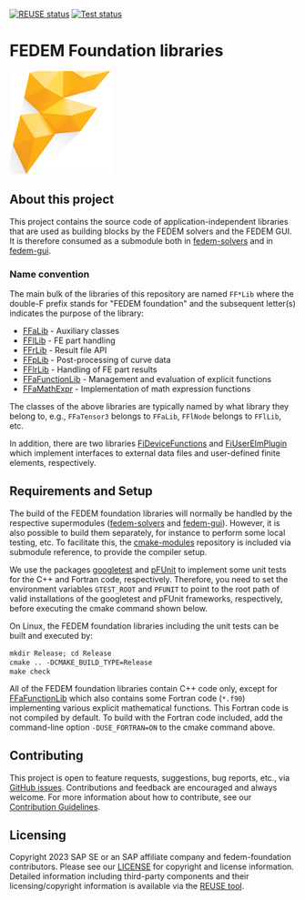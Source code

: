 <!---
  SPDX-FileCopyrightText: 2023 SAP SE

  SPDX-License-Identifier: Apache-2.0

  This file is part of FEDEM - https://openfedem.org
--->

[![REUSE status](https://api.reuse.software/badge/github.com/openfedem/fedem-foundation)](https://api.reuse.software/info/github.com/openfedem/fedem-foundation)
[![Test status](https://github.com/kmokstad/fedem-foundation/actions/workflows/run-test.yml/badge.svg)](https://github.com/kmokstad/fedem-foundation/actions/workflows/run-test.yml)

# FEDEM Foundation libraries

![Fedem Logo](https://github.com/openfedem/.github/blob/main/profile/FedemLogo.png)

## About this project

This project contains the source code of application-independent libraries
that are used as building blocks by the FEDEM solvers and the FEDEM GUI.
It is therefore consumed as a submodule both in
[fedem-solvers](https://github.com/openfedem/fedem-solvers) and in
[fedem-gui](https://github.com/openfedem/fedem-gui).

### Name convention

The main bulk of the libraries of this repository are named `FF*Lib` where the double-F
prefix stands for "FEDEM foundation" and the subsequent letter(s) indicates the
purpose of the library:

* [FFaLib](src/FFaLib) - Auxiliary classes
* [FFlLib](src/FFlLib) - FE part handling
* [FFrLib](src/FFrLib) - Result file API
* [FFpLib](src/FFpLib) - Post-processing of curve data
* [FFlrLib](src/FFlrLib) - Handling of FE part results
* [FFaFunctionLib](src/FFaFunctionLib) - Management and evaluation of explicit functions
* [FFaMathExpr](src/FFaMathExpr) - Implementation of math expression functions

The classes of the above libraries are typically named by what library they belong to,
e.g., `FFaTensor3` belongs to `FFaLib`, `FFlNode` belongs to `FFlLib`, etc.

In addition, there are two libraries [FiDeviceFunctions](src/FiDeviceFunctions)
and [FiUserElmPlugin](src/FiUserElmPlugin) which implement interfaces to
external data files and user-defined finite elements, respectively.

## Requirements and Setup

The build of the FEDEM foundation libraries will normally be handled by the respective
supermodules ([fedem-solvers](https://github.com/openfedem/fedem-solvers) and
[fedem-gui](https://github.com/openfedem/fedem-gui)). However, it is also
possible to build them separately, for instance to perform some local testing, etc.
To facilitate this, the [cmake-modules](https://github.com/openfedem/cmake-modules)
repository is included via submodule reference, to provide the compiler setup.

We use the packages [googletest](https://github.com/google/googletest) and
[pFUnit](https://github.com/Goddard-Fortran-Ecosystem/pFUnit) to implement
some unit tests for the C++ and Fortran code, respectively. Therefore,
you need to set the environment variables `GTEST_ROOT` and `PFUNIT` to point to
the root path of valid installations of the googletest and pFUnit frameworks,
respectively, before executing the cmake command shown below.

On Linux, the FEDEM foundation libraries including the unit tests can be built and
executed by:

    mkdir Release; cd Release
    cmake .. -DCMAKE_BUILD_TYPE=Release
    make check

All of the FEDEM foundation libraries contain C++ code only, except for
[FFaFunctionLib](src/FFaFunctionLib) which also contains some Fortran code (`*.f90`)
implementing various explicit mathematical functions.
This Fortran code is not compiled by default. To build with the Fortran code included,
add the command-line option `-DUSE_FORTRAN=ON` to the cmake command above.

## Contributing

This project is open to feature requests, suggestions, bug reports, etc.,
via [GitHub issues](https://github.com/openfedem/fedem-foundation/issues).
Contributions and feedback are encouraged and always welcome.
For more information about how to contribute,
see our [Contribution Guidelines](.github/CONTRIBUTING.md).

## Licensing

Copyright 2023 SAP SE or an SAP affiliate company and fedem-foundation contributors.
Please see our [LICENSE](LICENSE) for copyright and license information.
Detailed information including third-party components and their licensing/copyright information
is available via the [REUSE tool](https://api.reuse.software/info/github.com/openfedem/fedem-foundation).
